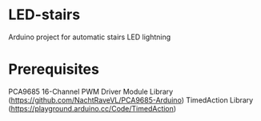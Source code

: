 # LED-stairs
Arduino project for automatic stairs LED lightning

# Prerequisites
PCA9685 16-Channel PWM Driver Module Library (https://github.com/NachtRaveVL/PCA9685-Arduino)
TimedAction Library (https://playground.arduino.cc/Code/TimedAction)

